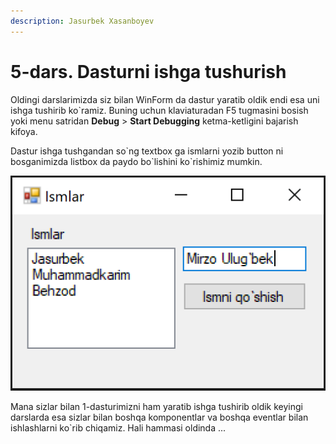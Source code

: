 ```yaml
---
description: Jasurbek Xasanboyev
---
```


# 5-dars. Dasturni ishga tushurish

Oldingi darslarimizda siz bilan WinForm da dastur yaratib oldik endi esa uni ishga tushirib ko\`ramiz. Buning uchun klaviaturadan F5 tugmasini bosish yoki menu satridan **Debug** > **Start Debugging**  ketma-ketligini bajarish kifoya. &#x20;

Dastur ishga tushgandan so\`ng textbox ga ismlarni yozib button ni bosganimizda listbox da paydo bo\`lishini ko\`rishimiz mumkin.

![](<../../../.gitbook/assets/image (70).png>)

Mana sizlar bilan 1-dasturimizni ham yaratib ishga tushirib oldik keyingi darslarda esa sizlar bilan boshqa komponentlar va boshqa eventlar bilan ishlashlarni ko\`rib chiqamiz. Hali hammasi oldinda ...
